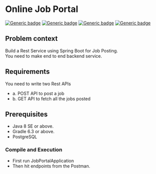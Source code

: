 # Online Job Portal
[![Generic badge](https://img.shields.io/badge/build-passing-brightgreen.svg)](https://shields.io/)
[![Generic badge](https://img.shields.io/badge/version-v0.0.1-blue.svg)](https://shields.io/)
[![Generic badge](https://img.shields.io/badge/build%20with-gradle-blueviolet.svg)](https://shields.io/)
[![Generic badge](https://img.shields.io/badge/code%20coverage-80%20%25-red.svg)](https://shields.io/)

## Problem context

Build a Rest Service using Spring Boot for Job Posting. <br>
You need to make end to end backend service.

## Requirements

You need to write two Rest APIs
- a. POST API to post a job
- b. GET API to fetch all the jobs posted

## Prerequisites

- Java 8 SE or above.
- Gradle 6.3 or above.
- PostgreSQL

### Compile and Execution

- First run JobPortalApplication
- Then hit endpoints from the Postman.
